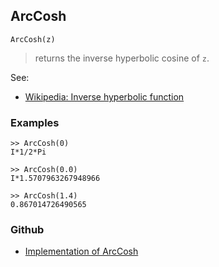 ## ArcCosh

```
ArcCosh(z)
```

> returns the inverse hyperbolic cosine of `z`.

See:
* [Wikipedia: Inverse hyperbolic function](https://en.wikipedia.org/wiki/Inverse_hyperbolic_function)

### Examples

```
>> ArcCosh(0)
I*1/2*Pi

>> ArcCosh(0.0)
I*1.5707963267948966

>> ArcCosh(1.4)
0.867014726490565
```  

### Github

* [Implementation of ArcCosh](https://github.com/axkr/symja_android_library/blob/master/symja_android_library/matheclipse-core/src/main/java/org/matheclipse/core/builtin/ExpTrigsFunctions.java#L291) 
